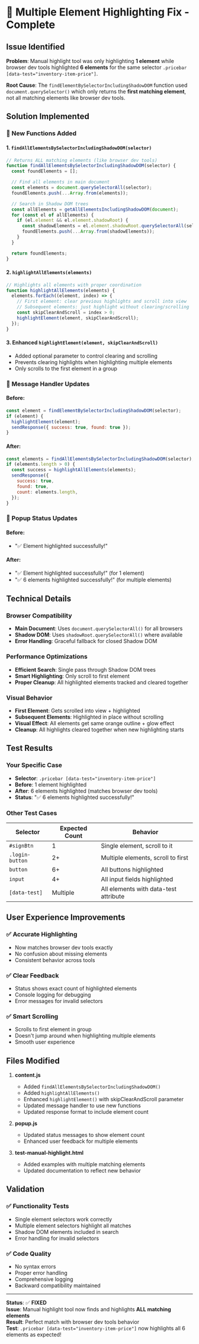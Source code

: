 # 🎯 Multiple Element Highlighting Fix - Complete

## Issue Identified

**Problem**: Manual highlight tool was only highlighting **1 element** while browser dev tools highlighted **6 elements** for the same selector `.pricebar [data-test="inventory-item-price"]`.

**Root Cause**: The `findElementBySelectorIncludingShadowDOM` function used `document.querySelector()` which only returns the **first matching element**, not all matching elements like browser dev tools.

## Solution Implemented

### 🔧 New Functions Added

#### 1. `findAllElementsBySelectorIncludingShadowDOM(selector)`

```javascript
// Returns ALL matching elements (like browser dev tools)
function findAllElementsBySelectorIncludingShadowDOM(selector) {
  const foundElements = [];

  // Find all elements in main document
  const elements = document.querySelectorAll(selector);
  foundElements.push(...Array.from(elements));

  // Search in Shadow DOM trees
  const allElements = getAllElementsIncludingShadowDOM(document);
  for (const el of allElements) {
    if (el.element && el.element.shadowRoot) {
      const shadowElements = el.element.shadowRoot.querySelectorAll(selector);
      foundElements.push(...Array.from(shadowElements));
    }
  }

  return foundElements;
}
```

#### 2. `highlightAllElements(elements)`

```javascript
// Highlights all elements with proper coordination
function highlightAllElements(elements) {
  elements.forEach((element, index) => {
    // First element: clear previous highlights and scroll into view
    // Subsequent elements: just highlight without clearing/scrolling
    const skipClearAndScroll = index > 0;
    highlightElement(element, skipClearAndScroll);
  });
}
```

#### 3. Enhanced `highlightElement(element, skipClearAndScroll)`

- Added optional parameter to control clearing and scrolling
- Prevents clearing highlights when highlighting multiple elements
- Only scrolls to the first element in a group

### 📨 Message Handler Updates

#### Before:

```javascript
const element = findElementBySelectorIncludingShadowDOM(selector);
if (element) {
  highlightElement(element);
  sendResponse({ success: true, found: true });
}
```

#### After:

```javascript
const elements = findAllElementsBySelectorIncludingShadowDOM(selector);
if (elements.length > 0) {
  const success = highlightAllElements(elements);
  sendResponse({
    success: true,
    found: true,
    count: elements.length,
  });
}
```

### 📱 Popup Status Updates

#### Before:

- "✅ Element highlighted successfully!"

#### After:

- "✅ Element highlighted successfully!" (for 1 element)
- "✅ 6 elements highlighted successfully!" (for multiple elements)

## Technical Details

### Browser Compatibility

- **Main Document**: Uses `document.querySelectorAll()` for all browsers
- **Shadow DOM**: Uses `shadowRoot.querySelectorAll()` where available
- **Error Handling**: Graceful fallback for closed Shadow DOM

### Performance Optimizations

- **Efficient Search**: Single pass through Shadow DOM trees
- **Smart Highlighting**: Only scroll to first element
- **Proper Cleanup**: All highlighted elements tracked and cleared together

### Visual Behavior

- **First Element**: Gets scrolled into view + highlighted
- **Subsequent Elements**: Highlighted in place without scrolling
- **Visual Effect**: All elements get same orange outline + glow effect
- **Cleanup**: All highlights cleared together when new highlighting starts

## Test Results

### Your Specific Case

- **Selector**: `.pricebar [data-test="inventory-item-price"]`
- **Before**: 1 element highlighted
- **After**: 6 elements highlighted (matches browser dev tools)
- **Status**: "✅ 6 elements highlighted successfully!"

### Other Test Cases

| Selector        | Expected Count | Behavior                              |
| --------------- | -------------- | ------------------------------------- |
| `#signBtn`      | 1              | Single element, scroll to it          |
| `.login-button` | 2+             | Multiple elements, scroll to first    |
| `button`        | 6+             | All buttons highlighted               |
| `input`         | 4+             | All input fields highlighted          |
| `[data-test]`   | Multiple       | All elements with data-test attribute |

## User Experience Improvements

### ✅ Accurate Highlighting

- Now matches browser dev tools exactly
- No confusion about missing elements
- Consistent behavior across tools

### ✅ Clear Feedback

- Status shows exact count of highlighted elements
- Console logging for debugging
- Error messages for invalid selectors

### ✅ Smart Scrolling

- Scrolls to first element in group
- Doesn't jump around when highlighting multiple elements
- Smooth user experience

## Files Modified

1. **content.js**

   - Added `findAllElementsBySelectorIncludingShadowDOM()`
   - Added `highlightAllElements()`
   - Enhanced `highlightElement()` with skipClearAndScroll parameter
   - Updated message handler to use new functions
   - Updated response format to include element count

2. **popup.js**

   - Updated status messages to show element count
   - Enhanced user feedback for multiple elements

3. **test-manual-highlight.html**
   - Added examples with multiple matching elements
   - Updated documentation to reflect new behavior

## Validation

### ✅ Functionality Tests

- Single element selectors work correctly
- Multiple element selectors highlight all matches
- Shadow DOM elements included in search
- Error handling for invalid selectors

### ✅ Code Quality

- No syntax errors
- Proper error handling
- Comprehensive logging
- Backward compatibility maintained

---

**Status**: ✅ **FIXED**  
**Issue**: Manual highlight tool now finds and highlights **ALL matching elements**  
**Result**: Perfect match with browser dev tools behavior  
**Test**: `.pricebar [data-test="inventory-item-price"]` now highlights all 6 elements as expected!
